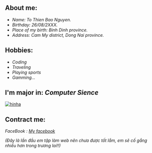 
## About me:

 * _Name: To Thien Bao Nguyen._
 * _Birthday: 26/08/2XXX._
 * _Place of my birth: Binh Dinh province._
 * _Address: Cam My district, Dong Nai province._


## Hobbies:
 * _Coding_
 * _Traveling_
 * _Playing sports_
 * _Gamming..._

## I'm major in:   _Computer Sience_
 [![hinha](https://user-images.githubusercontent.com/94024704/150050219-453d204b-a026-4403-b0e2-5340c5ad5d36.png)
](https://vi.wikipedia.org/wiki/Khoa_học_máy_tính)
## Contract me:

   _FaceBook : [My facebook](https://www.facebook.com/jubao26z/)_
   
   _(Đây là lần đầu em tập làm web nên chưa được tốt lắm, em sẽ cố gắng nhiều hơn trong trương lai!!)_

